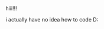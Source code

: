 hiii!!!

i actually have no idea how to code D:
<!---
FiuffyDaisy/FiuffyDaisy is a ✨ special ✨ repository because its `README.md` (this file) appears on your GitHub profile.
You can click the Preview link to take a look at your changes.
--->
